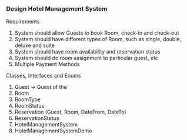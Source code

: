 ### Design Hotel Management System

Requirements
1. System should allow Guests to book Room, check-in and check-out
2. System should have different types of Room, such as single, double, deluxe and suite 
3. System should have room availability and reservation status
4. System should do room assignment to particular guest, etc
5. Multiple Payment Methods 


Classes, Interfaces and Enums 
1. Guest -> Guest of the
2. Room 
3. RoomType 
4. RoomStatus
5. Reservation (Guest, Room, DateFrom, DateTo)
6. ReservationStatus 
7. HotelManagementSystem 
8. HotelManagementSystemDemo